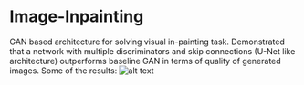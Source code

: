 # Image-Inpainting
GAN based architecture for solving visual in-painting task. Demonstrated that a network with multiple discriminators and skip connections (U-Net like architecture) outperforms baseline GAN in terms of quality of generated images.
Some of the results:
![alt text](https://github.com/Rajeshyd0308/Image-Inpainting/tree/main/images/results.png?raw=true)
